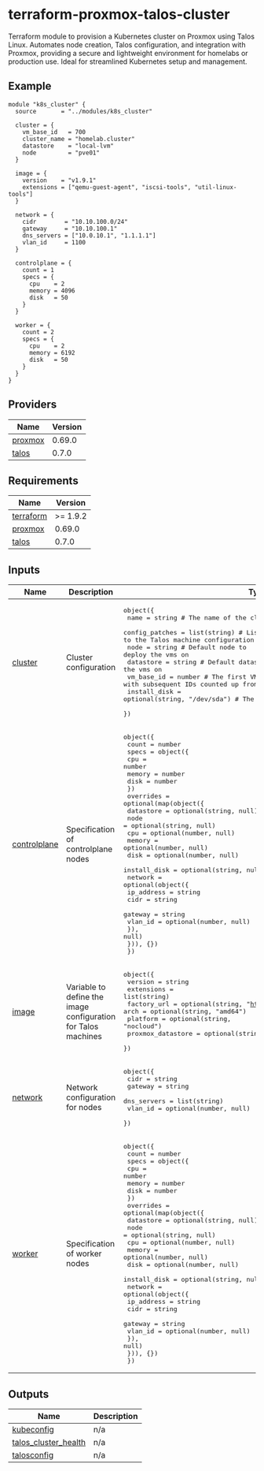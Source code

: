 <!-- BEGIN_TF_DOCS -->
# terraform-proxmox-talos-cluster
Terraform module to provision a Kubernetes cluster on Proxmox using Talos Linux. Automates node creation, Talos configuration, and integration with Proxmox, providing a secure and lightweight environment for homelabs or production use. Ideal for streamlined Kubernetes setup and management.

## Example

```hcl
module "k8s_cluster" {
  source       = "../modules/k8s_cluster"
  
  cluster = {
    vm_base_id   = 700
    cluster_name = "homelab.cluster"
    datastore    = "local-lvm"
    node         = "pve01"
  }
 
  image = {
    version    = "v1.9.1"
    extensions = ["qemu-guest-agent", "iscsi-tools", "util-linux-tools"]
  }

  network = {
    cidr        = "10.10.100.0/24"
    gateway     = "10.10.100.1"
    dns_servers = ["10.0.10.1", "1.1.1.1"]
    vlan_id     = 1100
  }

  controlplane = {
    count = 1
    specs = {
      cpu    = 2
      memory = 4096
      disk   = 50
    }
  }

  worker = {
    count = 2
    specs = {
      cpu    = 2
      memory = 6192
      disk   = 50
    }
  }
}
```

## Providers

| Name | Version |
|------|---------|
| <a name="provider_proxmox"></a> [proxmox](#provider\_proxmox) | 0.69.0 |
| <a name="provider_talos"></a> [talos](#provider\_talos) | 0.7.0 |

## Requirements

| Name | Version |
|------|---------|
| <a name="requirement_terraform"></a> [terraform](#requirement\_terraform) | >= 1.9.2 |
| <a name="requirement_proxmox"></a> [proxmox](#requirement\_proxmox) | 0.69.0 |
| <a name="requirement_talos"></a> [talos](#requirement\_talos) | 0.7.0 |

## Inputs

| Name | Description | Type | Default | Required |
|------|-------------|------|---------|:--------:|
| <a name="input_cluster"></a> [cluster](#input\_cluster) | Cluster configuration | <pre>object({<br/>    name           = string                       # The name of the cluster<br/>    config_patches = list(string)                 # List of configuration patches to apply to the Talos machine configuration<br/>    node           = string                       # Default node to deploy the vms on<br/>    datastore      = string                       # Default datastore to deploy the vms on<br/>    vm_base_id     = number                       # The first VM ID for Proxmox VMs, with subsequent IDs counted up from it<br/>    install_disk   = optional(string, "/dev/sda") # The disk to install Talos on<br/>  })</pre> | n/a | yes |
| <a name="input_controlplane"></a> [controlplane](#input\_controlplane) | Specification of controlplane nodes | <pre>object({<br/>    count = number<br/>    specs = object({<br/>      cpu    = number<br/>      memory = number<br/>      disk   = number<br/>    })<br/>    overrides = optional(map(object({<br/>      datastore    = optional(string, null)<br/>      node         = optional(string, null)<br/>      cpu          = optional(number, null)<br/>      memory       = optional(number, null)<br/>      disk         = optional(number, null)<br/>      install_disk = optional(string, null)<br/>      network = optional(object({<br/>        ip_address = string<br/>        cidr       = string<br/>        gateway    = string<br/>        vlan_id    = optional(number, null)<br/>      }), null)<br/>    })), {})<br/>  })</pre> | n/a | yes |
| <a name="input_image"></a> [image](#input\_image) | Variable to define the image configuration for Talos machines | <pre>object({<br/>    version           = string<br/>    extensions        = list(string)<br/>    factory_url       = optional(string, "https://factory.talos.dev")<br/>    arch              = optional(string, "amd64")<br/>    platform          = optional(string, "nocloud")<br/>    proxmox_datastore = optional(string, "local")<br/>  })</pre> | n/a | yes |
| <a name="input_network"></a> [network](#input\_network) | Network configuration for nodes | <pre>object({<br/>    cidr        = string<br/>    gateway     = string<br/>    dns_servers = list(string)<br/>    vlan_id     = optional(number, null)<br/>  })</pre> | n/a | yes |
| <a name="input_worker"></a> [worker](#input\_worker) | Specification of worker nodes | <pre>object({<br/>    count = number<br/>    specs = object({<br/>      cpu    = number<br/>      memory = number<br/>      disk   = number<br/>    })<br/>    overrides = optional(map(object({<br/>      datastore    = optional(string, null)<br/>      node         = optional(string, null)<br/>      cpu          = optional(number, null)<br/>      memory       = optional(number, null)<br/>      disk         = optional(number, null)<br/>      install_disk = optional(string, null)<br/>      network = optional(object({<br/>        ip_address = string<br/>        cidr       = string<br/>        gateway    = string<br/>        vlan_id    = optional(number, null)<br/>      }), null)<br/>    })), {})<br/>  })</pre> | n/a | yes |

## Outputs

| Name | Description |
|------|-------------|
| <a name="output_kubeconfig"></a> [kubeconfig](#output\_kubeconfig) | n/a |
| <a name="output_talos_cluster_health"></a> [talos\_cluster\_health](#output\_talos\_cluster\_health) | n/a |
| <a name="output_talosconfig"></a> [talosconfig](#output\_talosconfig) | n/a |
<!-- END_TF_DOCS -->